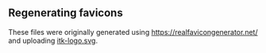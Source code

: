 ## Regenerating favicons

These files were originally generated
using https://realfavicongenerator.net/ and uploading [itk-logo.svg](../itk-logo.svg).
